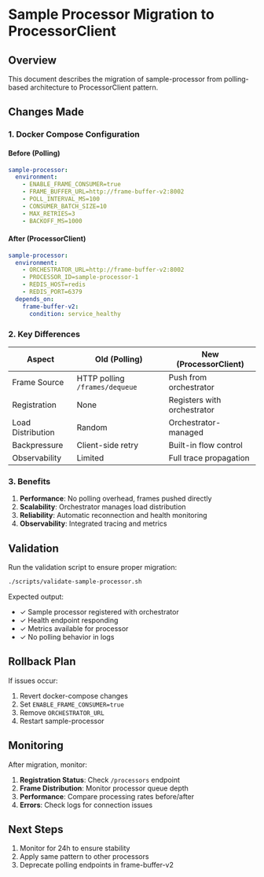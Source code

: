 # Sample Processor Migration to ProcessorClient

## Overview

This document describes the migration of sample-processor from polling-based architecture to ProcessorClient pattern.

## Changes Made

### 1. Docker Compose Configuration

#### Before (Polling)
```yaml
sample-processor:
  environment:
    - ENABLE_FRAME_CONSUMER=true
    - FRAME_BUFFER_URL=http://frame-buffer-v2:8002
    - POLL_INTERVAL_MS=100
    - CONSUMER_BATCH_SIZE=10
    - MAX_RETRIES=3
    - BACKOFF_MS=1000
```

#### After (ProcessorClient)
```yaml
sample-processor:
  environment:
    - ORCHESTRATOR_URL=http://frame-buffer-v2:8002
    - PROCESSOR_ID=sample-processor-1
    - REDIS_HOST=redis
    - REDIS_PORT=6379
  depends_on:
    frame-buffer-v2:
      condition: service_healthy
```

### 2. Key Differences

| Aspect | Old (Polling) | New (ProcessorClient) |
|--------|--------------|---------------------|
| Frame Source | HTTP polling `/frames/dequeue` | Push from orchestrator |
| Registration | None | Registers with orchestrator |
| Load Distribution | Random | Orchestrator-managed |
| Backpressure | Client-side retry | Built-in flow control |
| Observability | Limited | Full trace propagation |

### 3. Benefits

1. **Performance**: No polling overhead, frames pushed directly
2. **Scalability**: Orchestrator manages load distribution
3. **Reliability**: Automatic reconnection and health monitoring
4. **Observability**: Integrated tracing and metrics

## Validation

Run the validation script to ensure proper migration:

```bash
./scripts/validate-sample-processor.sh
```

Expected output:
- ✓ Sample processor registered with orchestrator
- ✓ Health endpoint responding
- ✓ Metrics available for processor
- ✓ No polling behavior in logs

## Rollback Plan

If issues occur:

1. Revert docker-compose changes
2. Set `ENABLE_FRAME_CONSUMER=true`
3. Remove `ORCHESTRATOR_URL`
4. Restart sample-processor

## Monitoring

After migration, monitor:

1. **Registration Status**: Check `/processors` endpoint
2. **Frame Distribution**: Monitor processor queue depth
3. **Performance**: Compare processing rates before/after
4. **Errors**: Check logs for connection issues

## Next Steps

1. Monitor for 24h to ensure stability
2. Apply same pattern to other processors
3. Deprecate polling endpoints in frame-buffer-v2
